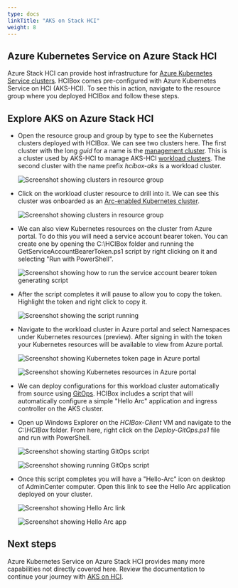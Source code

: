 ```yaml
---
type: docs
linkTitle: "AKS on Stack HCI"
weight: 8
---
```


## Azure Kubernetes Service on Azure Stack HCI

Azure Stack HCI can provide host infrastructure for [Azure Kubernetes Service clusters](https://learn.microsoft.com/azure-stack/aks-hci/). HCIBox comes pre-configured with Azure Kubernetes Service on HCI (AKS-HCI). To see this in action, navigate to the resource group where you deployed HCIBox and follow these steps.

## Explore AKS on Azure Stack HCI

- Open the resource group and group by type to see the Kubernetes clusters deployed with HCIBox. We can see two clusters here. The first cluster with the long _guid_ for a name is the [management cluster](https://learn.microsoft.com/azure-stack/aks-hci/kubernetes-concepts#the-management-cluster). This is a cluster used by AKS-HCI to manage AKS-HCI [workload clusters](https://learn.microsoft.com/azure-stack/aks-hci/kubernetes-concepts#the-workload-cluster). The second cluster with the name prefix _hcibox-aks_ is a workload cluster.

  ![Screenshot showing clusters in resource group](./rg_aks.png)

- Click on the workload cluster resource to drill into it. We can see this cluster was onboarded as an [Arc-enabled Kubernetes cluster](https://learn.microsoft.com/azure/azure-arc/kubernetes/overview).

  ![Screenshot showing clusters in resource group](./aks_cluster_detail.png)

- We can also view Kubernetes resources on the cluster from Azure portal. To do this you will need a service account bearer token. You can create one by opening the C:\HCIBox folder and running the GetServiceAccountBearerToken.ps1 script by right clicking on it and selecting "Run with PowerShell".

  ![Screenshot showing how to run the service account bearer token generating script](./run_token_script.png)

- After the script completes it will pause to allow you to copy the token. Highlight the token and right click to copy it.

  ![Screenshot showing the script running](./run_token_script_result.png)

- Navigate to the workload cluster in Azure portal and select Namespaces under Kubernetes resources (preview). After signing in with the token your Kubernetes resources will be available to view from Azure portal.

  ![Screenshot showing Kubernetes token page in Azure portal](./enter_token_portal.png)

  ![Screenshot showing Kubernetes resources in Azure portal](./k8s_resources_portal.png)

- We can deploy configurations for this workload cluster automatically from source using [GitOps](https://learn.microsoft.com/azure/azure-arc/kubernetes/tutorial-use-gitops-connected-cluster). HCIBox includes a script that will automatically configure a simple "Hello Arc" application and ingress controller on the AKS cluster.

- Open up Windows Explorer on the _HCIBox-Client_ VM and navigate to the _C:\HCIBox_ folder. From here, right click on the _Deploy-GitOps.ps1_ file and run with PowerShell.

  ![Screenshot showing starting GitOps script](./deploy_gitops.png)

  ![Screenshot showing running GitOps script](./deploying_gitops.png)

- Once this script completes you will have a "Hello-Arc" icon on desktop of AdminCenter computer. Open this link to see the Hello Arc application deployed on your cluster.

  ![Screenshot showing Hello Arc link](./hello_arc_desktop.png)

  ![Screenshot showing Hello Arc app](./hello_arc.png)

## Next steps

Azure Kubernetes Service on Azure Stack HCI provides many more capabilities not directly covered here. Review the documentation to continue your journey with [AKS on HCI](https://learn.microsoft.com/azure-stack/aks-hci/).
